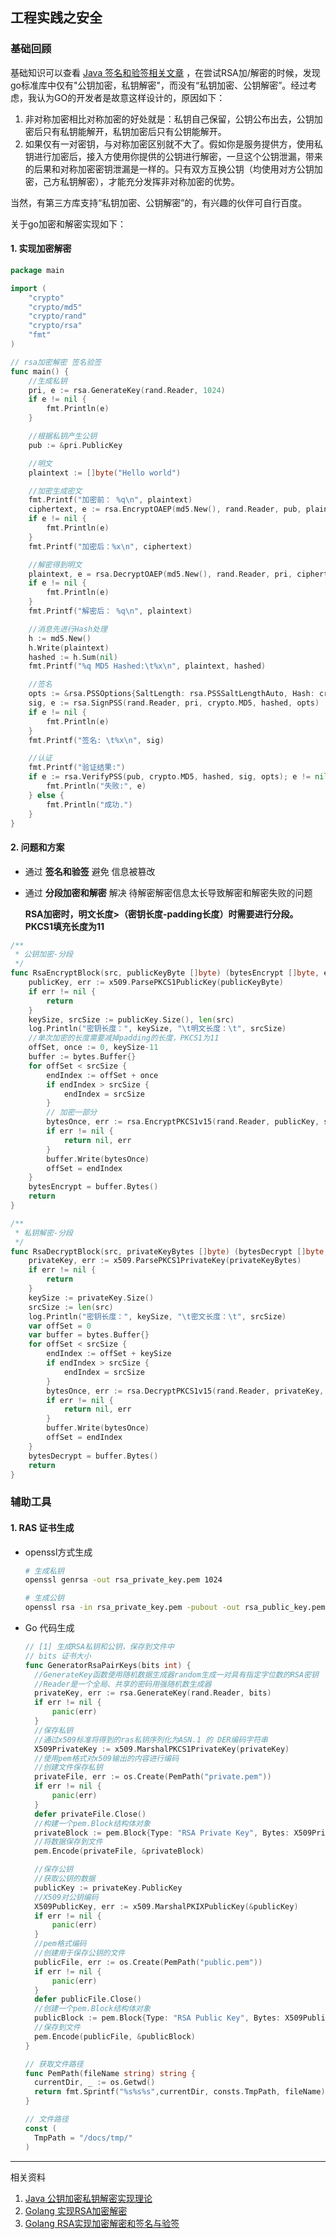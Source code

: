## 工程实践之安全

### 基础回顾

基础知识可以查看 [Java 签名和验签相关文章](https://github.com/iswxw/wxw-distributed/tree/dev-wxw/cloud-safety) ，在尝试RSA加/解密的时候，发现go标准库中仅有"公钥加密，私钥解密"，而没有“私钥加密、公钥解密”。经过考虑，我认为GO的开发者是故意这样设计的，原因如下：

1. 非对称加密相比对称加密的好处就是：私钥自己保留，公钥公布出去，公钥加密后只有私钥能解开，私钥加密后只有公钥能解开。
2. 如果仅有一对密钥，与对称加密区别就不大了。假如你是服务提供方，使用私钥进行加密后，接入方使用你提供的公钥进行解密，一旦这个公钥泄漏，带来的后果和对称加密密钥泄漏是一样的。只有双方互换公钥（均使用对方公钥加密，己方私钥解密），才能充分发挥非对称加密的优势。

当然，有第三方库支持“私钥加密、公钥解密”的，有兴趣的伙伴可自行百度。

关于go加密和解密实现如下：

#### 1. 实现加密解密

```go
package main

import (
	"crypto"
	"crypto/md5"
	"crypto/rand"
	"crypto/rsa"
	"fmt"
)

// rsa加密解密 签名验签
func main() {
	//生成私钥
	pri, e := rsa.GenerateKey(rand.Reader, 1024)
	if e != nil {
		fmt.Println(e)
	}

	//根据私钥产生公钥
	pub := &pri.PublicKey

	//明文
	plaintext := []byte("Hello world")

	//加密生成密文
	fmt.Printf("加密前： %q\n", plaintext)
	ciphertext, e := rsa.EncryptOAEP(md5.New(), rand.Reader, pub, plaintext, nil)
	if e != nil {
		fmt.Println(e)
	}
	fmt.Printf("加密后：%x\n", ciphertext)

	//解密得到明文
	plaintext, e = rsa.DecryptOAEP(md5.New(), rand.Reader, pri, ciphertext, nil)
	if e != nil {
		fmt.Println(e)
	}
	fmt.Printf("解密后： %q\n", plaintext)

	//消息先进行Hash处理
	h := md5.New()
	h.Write(plaintext)
	hashed := h.Sum(nil)
	fmt.Printf("%q MD5 Hashed:\t%x\n", plaintext, hashed)

	//签名
	opts := &rsa.PSSOptions{SaltLength: rsa.PSSSaltLengthAuto, Hash: crypto.MD5}
	sig, e := rsa.SignPSS(rand.Reader, pri, crypto.MD5, hashed, opts)
	if e != nil {
		fmt.Println(e)
	}
	fmt.Printf("签名: \t%x\n", sig)

	//认证
	fmt.Printf("验证结果:")
	if e := rsa.VerifyPSS(pub, crypto.MD5, hashed, sig, opts); e != nil {
		fmt.Println("失败:", e)
	} else {
		fmt.Println("成功.")
	}
}
```

#### 2. 问题和方案

- 通过 **签名和验签** 避免 信息被篡改

- 通过 **分段加密和解密** 解决 待解密解密信息太长导致解密和解密失败的问题

  **RSA加密时，明文长度>（密钥长度-padding长度）时需要进行分段。PKCS1填充长度为11**  

```go
/**
 * 公钥加密-分段
 */
func RsaEncryptBlock(src, publicKeyByte []byte) (bytesEncrypt []byte, err error) {
	publicKey, err := x509.ParsePKCS1PublicKey(publicKeyByte)
	if err != nil {
		return
	}
	keySize, srcSize := publicKey.Size(), len(src)
	log.Println("密钥长度：", keySize, "\t明文长度：\t", srcSize)
	//单次加密的长度需要减掉padding的长度，PKCS1为11
	offSet, once := 0, keySize-11
	buffer := bytes.Buffer{}
	for offSet < srcSize {
		endIndex := offSet + once
		if endIndex > srcSize {
			endIndex = srcSize
		}
		// 加密一部分
		bytesOnce, err := rsa.EncryptPKCS1v15(rand.Reader, publicKey, src[offSet:endIndex])
		if err != nil {
			return nil, err
		}
		buffer.Write(bytesOnce)
		offSet = endIndex
	}
	bytesEncrypt = buffer.Bytes()
	return
}

/**
 * 私钥解密-分段
 */
func RsaDecryptBlock(src, privateKeyBytes []byte) (bytesDecrypt []byte, err error) {
	privateKey, err := x509.ParsePKCS1PrivateKey(privateKeyBytes)
	if err != nil {
		return
	}
	keySize := privateKey.Size()
	srcSize := len(src)
	log.Println("密钥长度：", keySize, "\t密文长度：\t", srcSize)
	var offSet = 0
	var buffer = bytes.Buffer{}
	for offSet < srcSize {
		endIndex := offSet + keySize
		if endIndex > srcSize {
			endIndex = srcSize
		}
		bytesOnce, err := rsa.DecryptPKCS1v15(rand.Reader, privateKey, src[offSet:endIndex])
		if err != nil {
			return nil, err
		}
		buffer.Write(bytesOnce)
		offSet = endIndex
	}
	bytesDecrypt = buffer.Bytes()
	return
}
```

### 辅助工具

#### 1. RAS 证书生成

- openssl方式生成

  ```bash
  # 生成私钥
  openssl genrsa -out rsa_private_key.pem 1024
  
  # 生成公钥
  openssl rsa -in rsa_private_key.pem -pubout -out rsa_public_key.pem
  ```

- Go 代码生成

  ```go
  // [1] 生成RSA私钥和公钥，保存到文件中
  // bits 证书大小
  func GeneratorRsaPairKeys(bits int) {
  	//GenerateKey函数使用随机数据生成器random生成一对具有指定字位数的RSA密钥
  	//Reader是一个全局、共享的密码用强随机数生成器
  	privateKey, err := rsa.GenerateKey(rand.Reader, bits)
  	if err != nil {
  		panic(err)
  	}
  	//保存私钥
  	//通过x509标准将得到的ras私钥序列化为ASN.1 的 DER编码字符串
  	X509PrivateKey := x509.MarshalPKCS1PrivateKey(privateKey)
  	//使用pem格式对x509输出的内容进行编码
  	//创建文件保存私钥
  	privateFile, err := os.Create(PemPath("private.pem"))
  	if err != nil {
  		panic(err)
  	}
  	defer privateFile.Close()
  	//构建一个pem.Block结构体对象
  	privateBlock := pem.Block{Type: "RSA Private Key", Bytes: X509PrivateKey}
  	//将数据保存到文件
  	pem.Encode(privateFile, &privateBlock)
  
  	//保存公钥
  	//获取公钥的数据
  	publicKey := privateKey.PublicKey
  	//X509对公钥编码
  	X509PublicKey, err := x509.MarshalPKIXPublicKey(&publicKey)
  	if err != nil {
  		panic(err)
  	}
  	//pem格式编码
  	//创建用于保存公钥的文件
  	publicFile, err := os.Create(PemPath("public.pem"))
  	if err != nil {
  		panic(err)
  	}
  	defer publicFile.Close()
  	//创建一个pem.Block结构体对象
  	publicBlock := pem.Block{Type: "RSA Public Key", Bytes: X509PublicKey}
  	//保存到文件
  	pem.Encode(publicFile, &publicBlock)
  }
  
  // 获取文件路径
  func PemPath(fileName string) string {
  	currentDir, _ := os.Getwd()
  	return fmt.Sprintf("%s%s%s",currentDir, consts.TmpPath, fileName)
  }
  
  // 文件路径
  const (
  	TmpPath = "/docs/tmp/"
  )
  ```

  

---

相关资料

1. [Java 公钥加密私钥解密实现理论](https://github.com/iswxw/wxw-distributed/tree/dev-wxw/cloud-safety) 
2. [Golang 实现RSA加密解密](https://www.cnblogs.com/zhichaoma/p/12516715.html)  
3. [Golang RSA实现加密解密和签名与验签](https://www.jianshu.com/p/0d4954aad89f) 